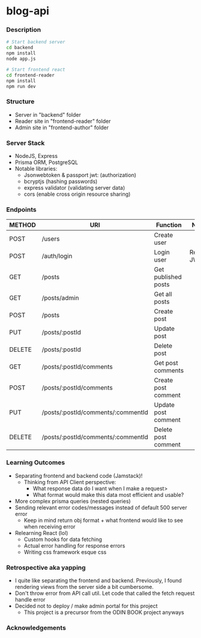# blog-api

### Description

```bash
# Start backend server
cd backend
npm install
node app.js
```

```bash
# Start frontend react 
cd frontend-reader
npm install
npm run dev
```

### Structure

-   Server in "backend" folder
-   Reader site in "frontend-reader" folder
-   Admin site in "frontend-author" folder

### Server Stack

-   NodeJS, Express
-   Prisma ORM, PostgreSQL
-   Notable libraries:
    -   Jsonwebtoken & passport jwt: (authorization)
    -   bcryptjs (hashing passwords)
    -   express validator (validating server data)
    -   cors (enable cross origin resource sharing)

### Endpoints

| METHOD | URI                                | Function            | Notes       |
| ------ | ---------------------------------- | ------------------- | ----------- |
| POST   | /users                             | Create user         |             |
| POST   | /auth/login                        | Login user          | Returns JWT |
| GET    | /posts                             | Get published posts |             |
| GET    | /posts/admin                       | Get all posts       |             |
| POST   | /posts                             | Create post         |             |
| PUT    | /posts/:postId                     | Update post         |             |
| DELETE | /posts/:postId                     | Delete post         |             |
| GET    | /posts/:postId/comments            | Get post comments   |             |
| POST   | /posts/:postId/comments            | Create post comment |             |
| PUT    | /posts/:postId/comments/:commentId | Update post comment |             |
| DELETE | /posts/:postId/comments/:commentId | Delete post comment |             |

### Learning Outcomes

-   Separating frontend and backend code (Jamstack)!
    -   Thinking from API Client perspective:
        -   What response data do I want when I make a request>
        -   What format would make this data most efficient and usable?
-   More complex prisma queries (nested queries)
-   Sending relevant error codes/messages instead of default 500 server error
    -   Keep in mind return obj format + what frontend would like to see when receiving error
-   Relearning React (lol)
    -   Custom hooks for data fetching
    -   Actual error handling for response errors
    -   Writing css framework esque css

### Retrospective aka yapping

-   I quite like separating the frontend and backend. Previously, I found rendering views from the server side a bit cumbersome.
-   Don't throw error from API call util. Let code that called the fetch request handle error
-   Decided not to deploy / make admin portal for this project
    - This project is a precursor from the ODIN BOOK project anyways

### Acknowledgements
